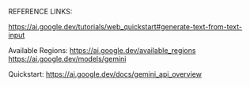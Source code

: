 


REFERENCE LINKS: 

https://ai.google.dev/tutorials/web_quickstart#generate-text-from-text-input

Available Regions:
https://ai.google.dev/available_regions
https://ai.google.dev/models/gemini

Quickstart:
https://ai.google.dev/docs/gemini_api_overview
